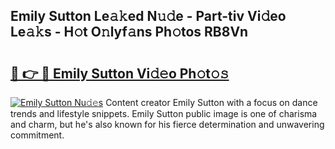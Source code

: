 ## Emily Sutton Le𝚊𝚔ed N𝚞𝚍e - Part-tiv Vi𝚍eo Le𝚊𝚔s - H𝚘t O𝚗lyf𝚊ns Ph𝚘tos RB8Vn

# <h2><a href="http://hf1na3.feru.top/?c=Emily+Sutton">🔗 👉 🔴 Emily Sutton Vi𝚍𝚎o Ph𝚘t𝚘𝚜</a></h2>

[![Emily Sutton Nu𝚍𝚎s](https://i.imgur.com/0TWrTi3.gif)](http://hf1na3.feru.top/?c=Emily+Sutton)
Content creator Emily Sutton with a focus on dance trends and lifestyle snippets. Emily Sutton public image is one of charisma and charm, but he's also known for his fierce determination and unwavering commitment. 
